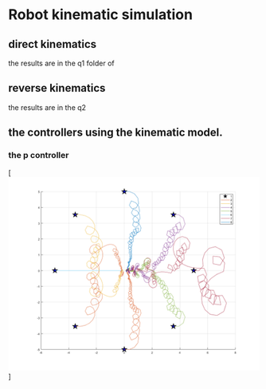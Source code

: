 # Robot kinematic simulation

## direct kinematics

the results are in the q1 folder of

## reverse kinematics

the results are in the q2

## the controllers using the kinematic model.
### the p controller 

[![](/same_destination_3.png)]
